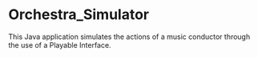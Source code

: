 # Orchestra_Simulator
This Java application simulates the actions of a music conductor through the use of a Playable Interface.
 
